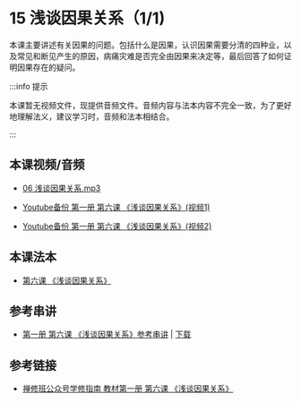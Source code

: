 # 15 浅谈因果关系（1/1)

本课主要讲述有关因果的问题。包括什么是因果，认识因果需要分清的四种业，以及常见和断见产生的原因，病痛灾难是否完全由因果来决定等，最后回答了如何证明因果存在的疑问。

:::info 提示

本课暂无视频文件，现提供音频文件。音频内容与法本内容不完全一致，为了更好地理解法义，建议学习时，音频和法本相结合。

:::

## 本课视频/音频

* [06 浅谈因果关系.mp3](https://f.huidengchanxiu.net/jmy/%e6%85%a7%e7%81%af%e7%a6%85%e4%bf%ae%e8%af%be/%e6%85%a7%e7%81%af%e7%a6%85%e4%bf%ae%e8%af%be%e7%ac%ac%e4%b8%80%e5%86%8c/06%20%e6%b5%85%e8%b0%88%e5%9b%a0%e6%9e%9c%e5%85%b3%e7%b3%bb.mp3)

* [Youtube备份 第一册 第六课 《浅谈因果关系》(视频1)](https://www.youtube.com/watch?v=DvLacsQNQB0&list=PL7aUyQTIJqAhB-EbnDWQDLmq1BJxa4CWq&index=15)
* [Youtube备份 第一册 第六课 《浅谈因果关系》(视频2)](https://www.youtube.com/watch?v=SM-586wQzUo&list=PL7aUyQTIJqAhB-EbnDWQDLmq1BJxa4CWq&index=16)
  
## 本课法本

* [第六课 《浅谈因果关系》](/books/b1/1-06)

## 参考串讲

* [第一册 第六课 《浅谈因果关系》参考串讲](http://view.officeapps.live.com/op/view.aspx?src=https://f.huidengchanxiu.net/hdv/f/up/慧灯禅修班第1册第6课浅谈因果关系.pptx) | [下载](https://f.huidengchanxiu.net/hdv/f/up/慧灯禅修班第1册第6课浅谈因果关系.pptx)

## 参考链接

* [禅修班公众号学修指南 教材第一册 第六课 《浅谈因果关系》](https://mp.weixin.qq.com/s?__biz=MzI2NTQ1NDcxNg==&mid=2247483725&idx=1&sn=b92cdd0f58c443178c1c823722d7b944&scene=19#wechat_redirect)

